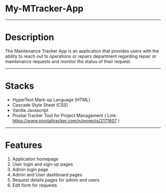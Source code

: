 # My-MTracker-App
___
# Description
The Maintenance Tracker App is an application that provides users with the ability to reach out to operations or repairs department regarding repair or maintenance requests and monitor the status of their request.

___

# Stacks
* HyperText Mark-up Language (HTML)
* Cascade Style Sheet (CSS)
* Vanilla Javascript
* Pivotal Tracker Tool for Project Management ( Link: https://www.pivotaltracker.com/n/projects/2171607 )
 

___

# Features

1. Application homepage
2. User login and sign-up pages
3. Admin login page
4. Admin and User dashboard pages
5. Request details pages for admin and users
6. Edit form for requests


